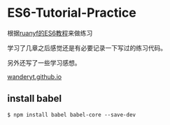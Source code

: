 # ES6-Tutorial-Practice

根据[ruanyf的ES6教程](http://es6.ruanyifeng.com/#README)来做练习

学习了几章之后感觉还是有必要记录一下写过的练习代码。

另外还写了一些学习感想。

[wanderyt.github.io](wanderyt.github.io)

## install babel

    $ npm install babel babel-core --save-dev

